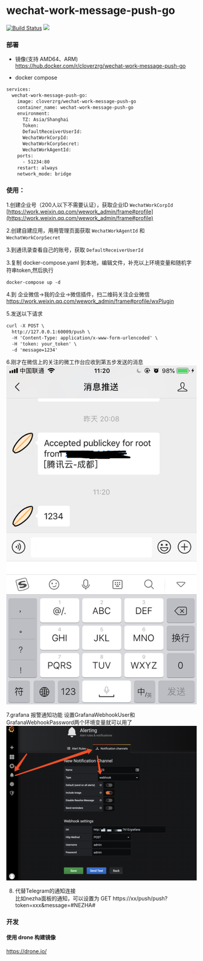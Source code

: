 # wechat-work-message-push-go
[![Build Status](http://drone.jeongen.com/api/badges/cloverzrg/wechat-work-message-push-go/status.svg)](http://drone.jeongen.com/cloverzrg/wechat-work-message-push-go)
[![](https://img.shields.io/microbadger/image-size/cloverzrg/wechat-work-message-push-go.svg)](https://hub.docker.com/r/cloverzrg/wechat-work-message-push-go/)

### 部署
- 镜像(支持 AMD64、ARM)  
  https://hub.docker.com/r/cloverzrg/wechat-work-message-push-go
  
- docker compose  
```
services:
  wechat-work-message-push-go:
    image: cloverzrg/wechat-work-message-push-go
    container_name: wechat-work-message-push-go
    environment:
      TZ: Asia/Shanghai
      Token:
      DefaultReceiverUserId:
      WechatWorkCorpId:
      WechatWorkCorpSecret:
      WechatWorkAgentId:
    ports:
      - 51234:80
    restart: always
    network_mode: bridge
```

### 使用：
1.创建企业号（200人以下不需要认证），获取企业ID `WechatWorkCorpId` [https://work.weixin.qq.com/wework_admin/frame#profile](https://work.weixin.qq.com/wework_admin/frame#profile)

2.创建自建应用，用用管理页面获取 `WechatWorkAgentId` 和 `WechatWorkCorpSecret`

3.到通讯录查看自己的账号，获取 `DefaultReceiverUserId` 

3.复制 docker-compose.yaml 到本地，编辑文件，补充以上环境变量和随机字符串token,然后执行
```shell
docker-compose up -d
```

4.到 企业微信->我的企业->微信插件，扫二维码关注企业微信 https://work.weixin.qq.com/wework_admin/frame#profile/wxPlugin

5.发送以下请求
```shell
curl -X POST \
  http://127.0.0.1:60009/push \
  -H 'Content-Type: application/x-www-form-urlencoded' \
  -H 'token: your_token' \
  -d 'message=1234'
```

6.刚才在微信上的关注的微工作台应收到第五步发送的消息
![](https://github.com/cloverzrg/wechat-work-message-push-go/raw/master/image/IMG_8017.jpg)


7.grafana 报警通知功能
设置GrafanaWebhookUser和GrafanaWebhookPassword两个环境变量就可以用了
![](https://github.com/cloverzrg/wechat-work-message-push-go/raw/master/image/grafana_webhook.png)


8. 代替Telegram的通知连接  
   比如nezha面板的通知，可以设置为
   GET https://xx/push/push?token=xxx&message=#NEZHA#

### 开发

#### 使用 drone 构建镜像

https://drone.io/

